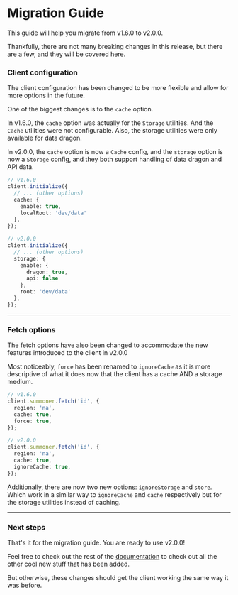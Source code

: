 # Migration Guide

This guide will help you migrate from v1.6.0 to v2.0.0.

Thankfully, there are not many breaking changes in this release,
but there are a few, and they will be covered here.

### Client configuration

The client configuration has been changed to be more flexible and
allow for more options in the future.

One of the biggest changes is to the `cache` option.

In v1.6.0, the `cache` option was actually for the `Storage` utilities.
And the `Cache` utilities were not configurable.
Also, the storage utilities were only available for data dragon.

In v2.0.0, the `cache` option is now a `Cache` config, and the
`storage` option is now a `Storage` config, and they both support
handling of data dragon and API data.

```ts
// v1.6.0
client.initialize({
  // ... (other options)
  cache: {
    enable: true,
    localRoot: 'dev/data'
  },
});

// v2.0.0
client.initialize({
  // ... (other options)
  storage: {
    enable: {
      dragon: true,
      api: false
    },
    root: 'dev/data'
  },
});
```

---

### Fetch options

The fetch options have also been changed to accommodate the new features
introduced to the client in v2.0.0

Most noticeably, `force` has been renamed to `ignoreCache`
as it is more descriptive of what it does now that the client
has a cache AND a storage medium.

```ts
// v1.6.0
client.summoner.fetch('id', {
  region: 'na',
  cache: true,
  force: true,
});

// v2.0.0
client.summoner.fetch('id', {
  region: 'na',
  cache: true,
  ignoreCache: true,
});
```

Additionally, there are now two new options: `ignoreStorage` and `store`.
Which work in a similar way to `ignoreCache` and `cache` respectively
but for the storage utilities instead of caching.

---

### Next steps

That's it for the migration guide. You are ready to use v2.0.0!

Feel free to check out the rest of the [documentation](/guide)
to check out all the other cool new stuff that has been added.

But otherwise, these changes should get the client working the
same way it was before.
